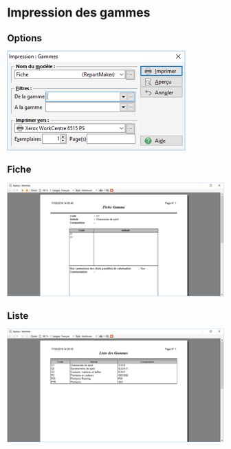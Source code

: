 # Impression des gammes

## Options


![](Filtres.png)


## Fiche


![](Fiche.png)


## Liste


![](Liste.png)


